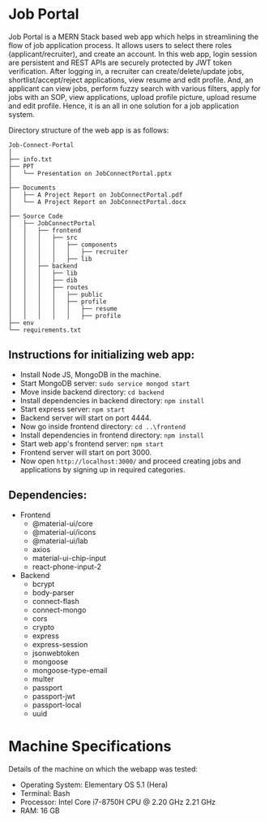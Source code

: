 # Job Portal

Job Portal is a MERN Stack based web app which helps in streamlining the flow of job application process. It allows users to select there roles (applicant/recruiter), and create an account. In this web app, login session are persistent and REST APIs are securely protected by JWT token verification. After logging in, a recruiter can create/delete/update jobs, shortlist/accept/reject applications, view resume and edit profile. And, an applicant can view jobs, perform fuzzy search with various filters, apply for jobs with an SOP, view applications, upload profile picture, upload resume and edit profile. Hence, it is an all in one solution for a job application system.


Directory structure of the web app is as follows:

```
Job-Connect-Portal
│
├── info.txt
├── PPT
│   └── Presentation on JobConnectPortal.pptx
│
├── Documents
│   ├── A Project Report on JobConnectPortal.pdf
│   └── A Project Report on JobConnectPortal.docx
│
├── Source Code
│   ├── JobConnectPortal
│   │   ├── frontend
│   │   │   ├── src
│   │   │   │   ├── components
│   │   │   │   │   ├── recruiter
│   │   │   │   ├── lib
│   │   ├── backend
│   │   │   ├── lib
│   │   │   ├── dib
│   │   │   ├── routes
│   │   │   │   ├── public
│   │   │   │   ├── profile
│   │   │   │   │   ├── resume
│   │   │   │   │   ├── profile
├── env
└── requirements.txt
```

## Instructions for initializing web app:

- Install Node JS, MongoDB in the machine.
- Start MongoDB server: `sudo service mongod start`
- Move inside backend directory: `cd backend`
- Install dependencies in backend directory: `npm install`
- Start express server: `npm start`
- Backend server will start on port 4444.
- Now go inside frontend directory: `cd ..\frontend`
- Install dependencies in frontend directory: `npm install`
- Start web app's frontend server: `npm start`
- Frontend server will start on port 3000.
- Now open `http://localhost:3000/` and proceed creating jobs and applications by signing up in required categories.

## Dependencies:

- Frontend
  - @material-ui/core
  - @material-ui/icons
  - @material-ui/lab
  - axios
  - material-ui-chip-input
  - react-phone-input-2
- Backend
  - bcrypt
  - body-parser
  - connect-flash
  - connect-mongo
  - cors
  - crypto
  - express
  - express-session
  - jsonwebtoken
  - mongoose
  - mongoose-type-email
  - multer
  - passport
  - passport-jwt
  - passport-local
  - uuid

# Machine Specifications

Details of the machine on which the webapp was tested:

- Operating System: Elementary OS 5.1 (Hera)
- Terminal: Bash
- Processor: Intel Core i7-8750H CPU @ 2.20 GHz 2.21 GHz
- RAM: 16 GB
